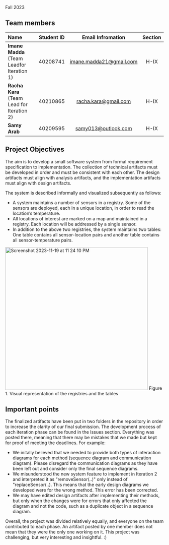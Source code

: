 Fall 2023

## Team members

| Name                                      |  Student ID  |      Email Infromation     | Section | 
|:------------------------------------------|:------------:|:--------------------------:|:-------:|
| **Imane Madda** (Team Leadfor Iteration 1)|   40208741   |   imane.madda21@gmail.com  |   H-IX  |
| **Racha Kara** (Team Lead for Iteration 2)|   40210865   |    racha.kara@gmail.com    |   H-IX  |
| **Samy Arab**                             |   40209595   |    samy013@outlook.com     |   H-IX  |

## Project Objectives

The aim is to develop a small software system from formal requirement specification to implementation. The collection of technical artifacts must be developed in order and must be consistent with each other. The design artifacts must align with analysis artifacts, and the implementation artifacts must align with design artifacts.

The system is described informally and visualized subsequently as follows:
- A system maintains a number of sensors in a registry. Some of the sensors are deployed, each in a unique location, in order to read the location’s temperature.
- All locations of interest are marked on a map and maintained in a registry. Each location will be addressed by a single sensor.
- In addition to the above two registries, the system maintains two tables: One table contains all sensor-location pairs and another table contains all sensor-temperature pairs.


<img width="453" alt="Screenshot 2023-11-19 at 11 24 10 PM" src="https://github.com/imanemadda/342-Project/assets/78180153/131d603f-0641-4e18-81e0-edd67d5790cf">
Figure 1. Visual representation of the registries and the tables

## Important points

The finalized artifacts have been put in two folders in the repository in order to increase the clarity of our final submission. The development process of each iteration phase can be found in the Issues section. Everything was posted there, meaning that there may be mistakes that we made but kept for proof of meeting the deadlines. For example:
- We initally believed that we needed to provide both types of interaction diagrams for each method (sequence diagram and communication diagram). Please disregard the communication diagrams as they have been left out and consider only the final sequence diagrams.
- We misunderstood the new system feature to implement in Iteration 2 and interpreted it as "removeSensor(..)" only instead of "replaceSensor(..). This means that the early design diagrams we developed were for the wrong method. This error has been corrected.
- We may have edited design artifacts after implementing their methods, but only when the changes were for errors that only affected the diagram and not the code, such as a duplicate object in a sequence diagram.

Overall, the project was divided relatively equally, and everyone on the team contributed to each phase. An artifact posted by one member does not mean that they were the only one working on it. This project was challenging, but very interesting and insightful. :)
